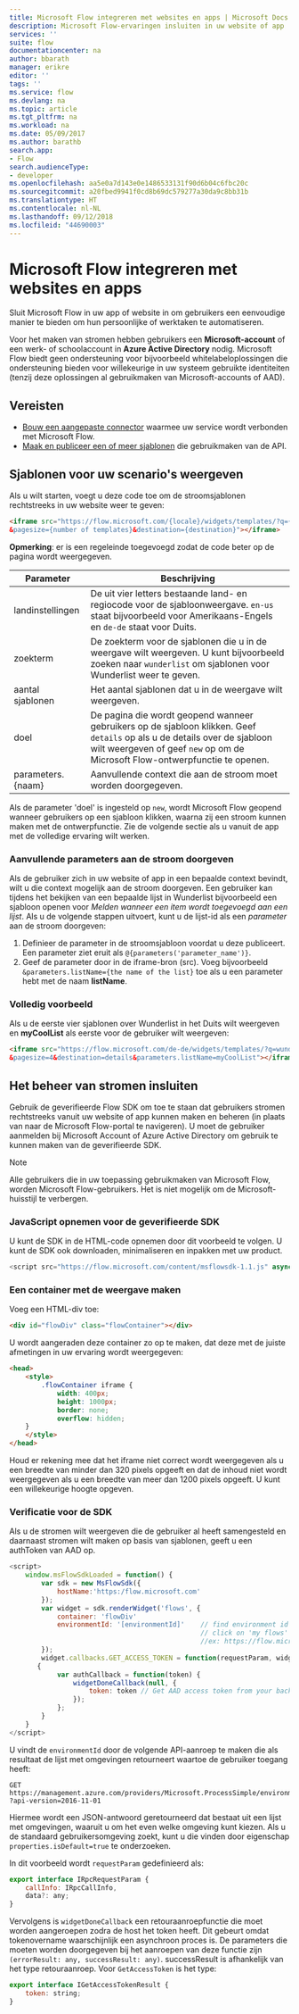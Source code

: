 ```yaml
---
title: Microsoft Flow integreren met websites en apps | Microsoft Docs
description: Microsoft Flow-ervaringen insluiten in uw website of app
services: ''
suite: flow
documentationcenter: na
author: bbarath
manager: erikre
editor: ''
tags: ''
ms.service: flow
ms.devlang: na
ms.topic: article
ms.tgt_pltfrm: na
ms.workload: na
ms.date: 05/09/2017
ms.author: barathb
search.app:
- Flow
search.audienceType:
- developer
ms.openlocfilehash: aa5e0a7d143e0e1486533131f90d6b04c6fbc20c
ms.sourcegitcommit: a20fbed9941f0cd8b69dc579277a30da9c8bb31b
ms.translationtype: HT
ms.contentlocale: nl-NL
ms.lasthandoff: 09/12/2018
ms.locfileid: "44690003"
---
```

# <a name="integrate-microsoft-flow-with-websites-and-apps"></a>Microsoft Flow integreren met websites en apps
Sluit Microsoft Flow in uw app of website in om gebruikers een eenvoudige manier te bieden om hun persoonlijke of werktaken te automatiseren.

Voor het maken van stromen hebben gebruikers een **Microsoft-account** of een werk- of schoolaccount in **Azure Active Directory** nodig. Microsoft Flow biedt geen ondersteuning voor bijvoorbeeld whitelabeloplossingen die ondersteuning bieden voor willekeurige in uw systeem gebruikte identiteiten (tenzij deze oplossingen al gebruikmaken van Microsoft-accounts of AAD).

## <a name="prerequisites"></a>Vereisten
* [Bouw een aangepaste connector](register-custom-api.md) waarmee uw service wordt verbonden met Microsoft Flow.
* [Maak en publiceer een of meer sjablonen](../publish-a-template.md) die gebruikmaken van de API.

## <a name="show-templates-for-your-scenarios"></a>Sjablonen voor uw scenario's weergeven
Als u wilt starten, voegt u deze code toe om de stroomsjablonen rechtstreeks in uw website weer te geven:

```html
<iframe src="https://flow.microsoft.com/{locale}/widgets/templates/?q={search term}
&pagesize={number of templates}&destination={destination}"></iframe>
```

**Opmerking**: er is een regeleinde toegevoegd zodat de code beter op de pagina wordt weergegeven.

| Parameter | Beschrijving |
| --- | --- |
| landinstellingen |De uit vier letters bestaande land- en regiocode voor de sjabloonweergave. `en-us` staat bijvoorbeeld voor Amerikaans-Engels en `de-de` staat voor Duits. |
| zoekterm |De zoekterm voor de sjablonen die u in de weergave wilt weergeven. U kunt bijvoorbeeld zoeken naar `wunderlist` om sjablonen voor Wunderlist weer te geven. |
| aantal sjablonen |Het aantal sjablonen dat u in de weergave wilt weergeven. |
| doel |De pagina die wordt geopend wanneer gebruikers op de sjabloon klikken. Geef `details` op als u de details over de sjabloon wilt weergeven of geef `new` op om de Microsoft Flow-ontwerpfunctie te openen. |
| parameters.{naam} |Aanvullende context die aan de stroom moet worden doorgegeven. |

Als de parameter 'doel' is ingesteld op `new`, wordt Microsoft Flow geopend wanneer gebruikers op een sjabloon klikken, waarna zij een stroom kunnen maken met de ontwerpfunctie. Zie de volgende sectie als u vanuit de app met de volledige ervaring wilt werken.

### <a name="passing-additional-parameters-to-the-flow"></a>Aanvullende parameters aan de stroom doorgeven
Als de gebruiker zich in uw website of app in een bepaalde context bevindt, wilt u die context mogelijk aan de stroom doorgeven. Een gebruiker kan tijdens het bekijken van een bepaalde lijst in Wunderlist bijvoorbeeld een sjabloon openen voor *Melden wanneer een item wordt toegevoegd aan een lijst*. Als u de volgende stappen uitvoert, kunt u de lijst-id als een *parameter* aan de stroom doorgeven:

1. Definieer de parameter in de stroomsjabloon voordat u deze publiceert. Een parameter ziet eruit als `@{parameters('parameter_name')}`.
2. Geef de parameter door in de iframe-bron (src). Voeg bijvoorbeeld `&parameters.listName={the name of the list}` toe als u een parameter hebt met de naam **listName**.

### <a name="full-sample"></a>Volledig voorbeeld
Als u de eerste vier sjablonen over Wunderlist in het Duits wilt weergeven en **myCoolList** als eerste voor de gebruiker wilt weergeven:

```html
<iframe src="https://flow.microsoft.com/de-de/widgets/templates/?q=wunderlist
&pagesize=4&destination=details&parameters.listName=myCoolList"></iframe>
```

## <a name="embed-the-management-of-flows"></a>Het beheer van stromen insluiten
Gebruik de geverifieerde Flow SDK om toe te staan dat gebruikers stromen rechtstreeks vanuit uw website of app kunnen maken en beheren (in plaats van naar de Microsoft Flow-portal te navigeren). U moet de gebruiker aanmelden bij Microsoft Account of Azure Active Directory om gebruik te kunnen maken van de geverifieerde SDK.

> [!NOTE]
> Alle gebruikers die in uw toepassing gebruikmaken van Microsoft Flow, worden Microsoft Flow-gebruikers. Het is niet mogelijk om de Microsoft-huisstijl te verbergen.
> 
> 

### <a name="include-the-javascript-for-the-authenticated-sdk"></a>JavaScript opnemen voor de geverifieerde SDK
U kunt de SDK in de HTML-code opnemen door dit voorbeeld te volgen. U kunt de SDK ook downloaden, minimaliseren en inpakken met uw product.

```javascript
<script src="https://flow.microsoft.com/content/msflowsdk-1.1.js" async defer></script>
```

### <a name="create-a-container-to-contain-the-view"></a>Een container met de weergave maken
Voeg een HTML-div toe:

```html
<div id="flowDiv" class="flowContainer"></div>
```

U wordt aangeraden deze container zo op te maken, dat deze met de juiste afmetingen in uw ervaring wordt weergegeven:

```html
<head>
    <style>
        .flowContainer iframe {
            width: 400px;
            height: 1000px;
            border: none;
            overflow: hidden;
    }
    </style>
</head>
```

Houd er rekening mee dat het iframe niet correct wordt weergegeven als u een breedte van minder dan 320 pixels opgeeft en dat de inhoud niet wordt weergegeven als u een breedte van meer dan 1200 pixels opgeeft. U kunt een willekeurige hoogte opgeven.

### <a name="authentication-against-the-sdk"></a>Verificatie voor de SDK
Als u de stromen wilt weergeven die de gebruiker al heeft samengesteld en daarnaast stromen wilt maken op basis van sjablonen, geeft u een authToken van AAD op.

```javascript
<script>
    window.msFlowSdkLoaded = function() {
        var sdk = new MsFlowSdk({
            hostName:'https:/flow.microsoft.com'
        });
        var widget = sdk.renderWidget('flows', {
            container: 'flowDiv'
            environmentId: '[environmentId]'    // find environment id from browser URL when you 
                                                // click on 'my flows'
                                                //ex: https://flow.microsoft.com/manage/environments/[environmentId]/flows
        });
        widget.callbacks.GET_ACCESS_TOKEN = function(requestParam, widgetDoneCallback)
       {
            var authCallback = function(token) {
                widgetDoneCallback(null, {
                    token: token // Get AAD access token from your backend system
                });
            };
        }
    }
</script>
```

U vindt de `environmentId` door de volgende API-aanroep te maken die als resultaat de lijst met omgevingen retourneert waartoe de gebruiker toegang heeft:

```http
GET https://management.azure.com/providers/Microsoft.ProcessSimple/environments
?api-version=2016-11-01 
```

Hiermee wordt een JSON-antwoord geretourneerd dat bestaat uit een lijst met omgevingen, waaruit u om het even welke omgeving kunt kiezen. Als u de standaard gebruikersomgeving zoekt, kunt u die vinden door eigenschap `properties.isDefault=true` te onderzoeken.

In dit voorbeeld wordt `requestParam` gedefinieerd als:

```javascript
export interface IRpcRequestParam {
    callInfo: IRpcCallInfo,
    data?: any;
}
```

Vervolgens is `widgetDoneCallback` een retouraanroepfunctie die moet worden aangeroepen zodra de host het token heeft. Dit gebeurt omdat tokenovername waarschijnlijk een asynchroon proces is. De parameters die moeten worden doorgegeven bij het aanroepen van deze functie zijn `(errorResult: any, successResult: any)`. successResult is afhankelijk van het type retouraanroep. Voor `GetAccessToken` is het type:

```javascript
export interface IGetAccessTokenResult {
    token: string;
}
```
